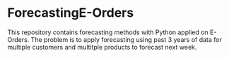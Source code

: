 # ForecastingE-Orders
This repository contains forecasting methods with Python applied on E-Orders. 
The problem is to apply forecasting using past 3 years of data for multiple customers and multitple products to forecast next week.
